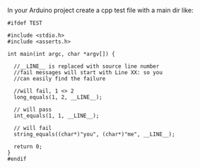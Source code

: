 In your Arduino project create a cpp test file with a main dir like:

```
#ifdef TEST

#include <stdio.h>
#include <asserts.h>

int main(int argc, char *argv[]) {

  //__LINE__ is replaced with source line number
  //fail messages will start with Line XX: so you
  //can easily find the failure

  //will fail, 1 <> 2
  long_equals(1, 2, __LINE__);

  // will pass
  int_equals(1, 1, __LINE__);

  // will fail
  string_equals((char*)"you", (char*)"me", __LINE__);

  return 0;
}
#endif
```
